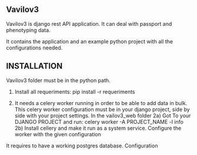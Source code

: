 Vavilov3
-------

Vavilov3 is django rest API application. It can deal with passport and phenotyping data.

It contains the application and an example python project with all the configurations needed.

INSTALLATION
------------

Vavilov3 folder must be in the python path.

1) Install all requeriments:
    pip install -r requeriments

2) It needs a celery worker running in order to be able to add data in bulk.
This celery worker configuration must be in your django project, side by side with your project settings.
In the vailov3_web folder
    2a) Got To your DJANGO PROJECT  and run:
        celery worker -A PROJECT_NAME  -l info
    2b) Install cellery and make it run as a system service. Configure the worker with the given configuration




It requires to have a working postgres database. Configuration